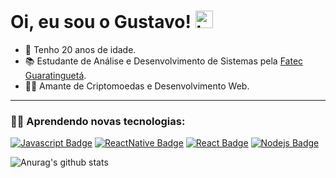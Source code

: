  # Oi, eu sou o Gustavo! <img src="https://user-images.githubusercontent.com/1303154/88677602-1635ba80-d120-11ea-84d8-d263ba5fc3c0.gif" width="28px" alt="hi">

* 📅  Tenho 20 anos de idade.
* 📚 Estudante de Análise e Desenvolvimento de Sistemas pela [Fatec Guaratinguetá](http://www.fatecguaratingueta.edu.br/).
* 🏴‍☠️ Amante de Criptomoedas e Desenvolvimento Web.
<hr/>

### 👨‍💻 Aprendendo novas tecnologias:

[![Javascript Badge](https://img.shields.io/badge/-Javascript-F0DB4F?style=for-the-badge&labelColor=273849&logo=javascript&logoColor=F0DB4F)](#) 
[![ReactNative Badge](https://img.shields.io/badge/-React%20Native-273849?style=for-the-badge&labelColor=61DBFB&logo=react&logoColor=FFFFFF)](#)
[![React Badge](https://img.shields.io/badge/-React-273849?style=for-the-badge&labelColor=61DBFB&logo=react&logoColor=273849)](#)
[![Nodejs Badge](https://img.shields.io/badge/-Nodejs-3C873A?style=for-the-badge&labelColor=273849&logo=node.js&logoColor=3C873A)](#)

![Anurag's github stats](https://github-readme-stats.vercel.app/api?username=scrowszinho&show_icons=true&theme=dracula)

